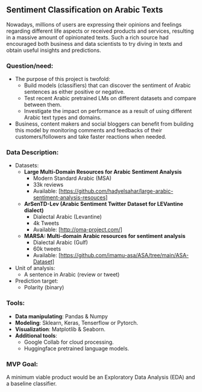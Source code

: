 ## Sentiment Classification on Arabic Texts

Nowadays, millions of users are expressing their opinions and feelings regarding different life aspects or received products and services, resulting in a massive amount of opinionated texts. Such a rich source had encouraged both business and data scientists to try diving in texts and obtain useful insights and predictions.


### Question/need:
* The purpose of this project is twofold:
  * Build models (classifiers) that can discover the sentiment of Arabic sentences as either positive or negative.
  * Test recent Arabic pretrained LMs on different datasets and compare between them.
  * Investigate the impact on performance as a result of using different Arabic text types and domains.
* Business, content makers and social bloggers can benefit from building this model by monitoring comments and feedbacks of their customers/followers and take faster reactions when needed. 


### Data Description:
* Datasets:
  * **Large Multi-Domain Resources for Arabic Sentiment Analysis**
    * Modern Standard Arabic (MSA)
    * 33k reviews
    * Available: [https://github.com/hadyelsahar/large-arabic-sentiment-analysis-resouces]
  * **ArSenTD-Lev (Arabic Sentiment Twitter Dataset for LEVantine dialect)**
    * Dialectal Arabic (Levantine)
    * 4k Tweets
    * Available: [http://oma-project.com/]
   * **MARSA: Multi-domain Arabic resources for sentiment analysis**
     * Dialectal Arabic (Gulf)
     * 60k tweets
     * Available: [https://github.com/imamu-asa/ASA/tree/main/ASA-Dataset]
* Unit of analysis:
  * A sentence in Arabic (review or tweet)
* Prediction target:
  * Polarity (binary)


### Tools:
* **Data manipulating**: Pandas & Numpy
* **Modeling**: Sklearn, Keras, Tenserflow or Pytorch.
* **Visualization**: Matplotlib & Seaborn.
* **Additional tools**:
    * Google Collab for cloud processing.
    * Huggingface pretrained language models.

### MVP Goal:
A minimum viable product would be an Exploratory Data Analysis (EDA) and a baseline classifier.


